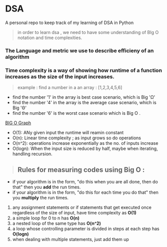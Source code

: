# DSA
A personal repo to keep track of my learning of DSA in Python

> in order to learn dsa , we need to have some understanding of BIg O notation and time complexities.
### The Language and metric we use to describe efficieny of an algorithm 

### Time complexity is a way of showing how runtime of a function increases as the size of the input increases.

> example : find a number in a an array : [1,2,3,4,5,6]
- find the number '1' in the array is best case scenario, which is Big 'Ω' 
- find the number '4' in the array is the average case scenario, which is Big 'Θ'
- find the number '6' is the worst case scenario which is Big O .

[BIG O Graph](bigochart-min.jpg)

- O(1): ANy given input the runtime will reamin constant 
- O(n): Linear time complexity ; as input grows so do operations 
- O(n^2): operations increase exponentially as the no. of inputs increase
- O(logn): When the input size is reduced by half, maybe when iterating, handling recursion.

>## Rules for measuring codes using Big O :
- if your algorithm is in the form, "do this when you are all done, then do that" then you **add** the run times.
- if your algorithm is in the form, "do this for each time you do that" then you **multiply** the run times.

1. any assignment statements or if statements that get executed once regardless of the size of input, have time complexity as **O(1)**
2. a simple loop for 0 to n has **O(n)**
3. a nested loop of the same type has **O(n^2)** 
4. a loop whose controlling parameter is divided in steps at each step has **O(logn)**
5. when dealing with multiple statements, just add them up